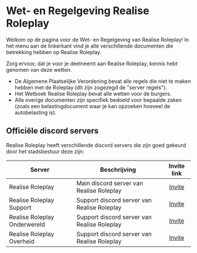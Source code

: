 # Wet- en Regelgeving Realise Roleplay

Welkom op de pagina voor de Wet- en Regelgeving van Realise Roleplay!
In het menu aan de linkerkant vind je alle verschillende documenten die betrekking hebben op Realise Roleplay.

Zorg ervoor, dat je voor je deelneemt aan Realise Roleplay, kennis hebt genomen van deze wetten.

- De Algemene Plaatselijke Verordening bevat alle regels die niet te maken hebben met de Roleplay (dit zijn zogezegd de "server regels").
- Het Wetboek Realise Roleplay bevat alle wetten voor de burgers.
- Alle overige documenten zijn specifiek bedoeld voor bepaalde zaken (zoals een belastingdocument waar je kan opzoeken hoeveel de autobelasting is).

## Officiële discord servers

Realise Roleplay heeft verschillende discord servers die zijn goed gekeurd door het stadsbestuur deze zijn:

| Server | Beschrijving | Invite link |
|---|---|:---:|
|Realise Roleplay| Main discord server van Realise Roleplay | [Invite](https://discord.gg/realiseroleplay) |
|Realise Roleplay Support| Support discord server van Realise Roleplay | [Invite](https://discord.gg/8BGwrMEUGp) |
|Realise Roleplay Onderwereld| Support discord server van Realise Roleplay | [Invite](https://discord.gg/86psYkbtXj) |
|Realise Roleplay Overheid| Support discord server van Realise Roleplay | [Invite](https://discord.gg/de9yPt4qSk) |
